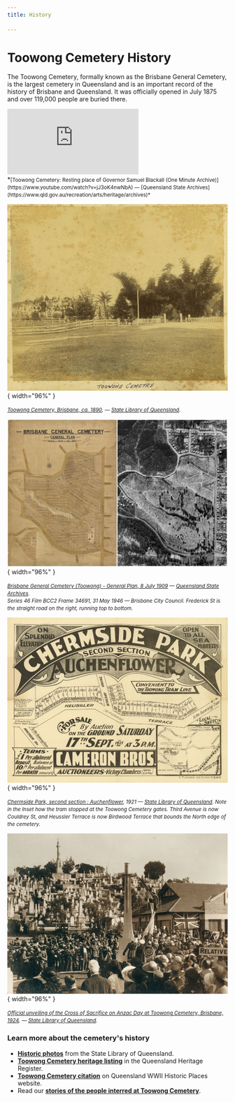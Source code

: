 ```yaml
---
title: History

---
```


#  Toowong Cemetery History

The Toowong Cemetery, formally known as the Brisbane General Cemetery, is the largest cemetery in Queensland and is an important record of the history of Brisbane and Queensland. It was officially opened in July 1875 and over 119,000 people are buried there. 

<div class="video-wrapper">
<iframe src="https://www.youtube.com/embed/jJ3oK4nwNbA" title="YouTube video player" frameborder="0" allow="accelerometer; autoplay; clipboard-write; encrypted-media; gyroscope; picture-in-picture" allowfullscreen></iframe>
</div>
*<small>[Toowong Cemetery: Resting place of Governor Samuel Blackall (One Minute Archive)](https://www.youtube.com/watch?v=jJ3oK4nwNbA) — [Queensland State Archives](https://www.qld.gov.au/recreation/arts/heritage/archives)*</small>

![](../assets/toowong-cemetery-ca1890.jpg){ width="96%" }  

*<small>[Toowong Cemetery, Brisbane, ca. 1890](http://onesearch.slq.qld.gov.au/permalink/f/1upgmng/slq_alma21272130100002061), — [State Library of Queensland](https://www.slq.qld.gov.au).</small>*


![](../assets/Toowong-cemetery-map-photo.jpg){ width="96%" }  

*<small>[Brisbane General Cemetery (Toowong) - General Plan, 8 July 1909](https://www.archivessearch.qld.gov.au/items/ITM1624111) — [Queensland State Archives](https://www.qld.gov.au/recreation/arts/heritage/archives).</small>* <br>
*<small>Series 46 Film BCC2 Frame 34691, 31 May 1946  — Brisbane City Council. Frederick St is the straight road on the right, running top to bottom.</small>*


![](../assets/chermside-park.jpg){ width="96%" }  

*<small>[Chermside Park, second section : Auchenflower](http://onesearch.slq.qld.gov.au/permalink/f/1upgmng/slq_alma21190073930002061), 1921 — [State Library of Queensland](https://www.slq.qld.gov.au). Note in the Inset how the tram stopped at the Toowong Cemetery gates. Third Avenue is now Couldrey St, and Heussler Terrace is now Birdwood Terrace that bounds the North edge of the cemetery.</small>*


![](../assets/unveiling-cross-of-sacrifice.jpg){ width="96%" }  

*<small>[Official unveiling of the Cross of Sacrifice on Anzac Day at Toowong Cemetery, Brisbane, 1924](https://digital.slq.qld.gov.au/delivery/DeliveryManagerServlet?dps_pid=IE1400763&change_lng=), — [State Library of Queensland](https://www.slq.qld.gov.au).</small>*

<!--
![](../assets/stone-of-remembrance.jpg){ width="50%" }  

*<small>[Cross of Sacrifice and Stone of Remembrance memorials at Toowong Cemetery, Brisbane, 1924](https://digital.slq.qld.gov.au/delivery/DeliveryManagerServlet?change_lng=en&dps_pid=IE1400772) — [State Library of Queensland](https://www.slq.qld.gov.au).</small>*
-->


<!-- 

## Portion History

The grounds at the Cemetery were laid out by the prominent surveyor, George Phillips and a set of books drawn up by the Government Printer.

![Brisbane General Cemetery (Toowong) - General Plan, 8 July 1909 - Queensland State Archives](../assets/brisbane-general-cemetery-19090708.jpg){ width="49%" }  ![](../assets/toowong-cemetery-aerial-photo.jpg){ width="49%" } 

*<small>Brisbane General Cemetery (Toowong) - General Plan, 8 July 1909 - Queensland State Archives.</small>* <br>
*<small>Toowong Cemetery aerial photo, 1934. Frederick St is the straight road on the right, running top to bottom.</small>*


The topography provides the social division of the cemetery 

- private graves occupying the highest ground in each portion
- public graves along the lower sections 
- paupers and criminals occupying the low-lying, water logged ground along the creek. 

The contrast is stark between elaborate monuments built by the elite on the highest ground in an attempt to cheat death through immortality, compared to the unmarked graves of anonymous paupers on low lying water logged ground. With two exceptions, the Presbyterians in Portion 24 and the Primitive Methodists mostly in Portion 6, the creek serves to separate the general ground to the south from the ground occupied by religious denominations to the north.

The Cemetery Trustees received numerous requests for separate burial sections from churches and other like minded group to ensure that religious and social class distinctions within society were perpetuated in mortality.

- **Portion 1** was allocated to the **Church of England** with still born babies occupying the northern area of this Portion. 
- **Portion 2** which was originally allocated to the **Wesleyan Methodists**. **Portion 2A** contains the graves of more than 10,000 still born babies and other hospital burials. 
- **Portion 3** was allocated to the **Hebrews**.
- **Portion 4** appears to be a **general area** and contains the [Temple of Peace](https://apps.des.qld.gov.au/heritage-register/detail/?id=600334) and the [Caskey Memorial](https://apps.des.qld.gov.au/heritage-register/detail/?id=600335). 
- **Portion 5** contains **public ground**. 
- **Portion 6** contains **Primitive Methodists** and also a substantial number of the reinterments from the old **Milton/Paddington Cemetery**. 
- **Portion 7** contains **Irish Catholics** and **Portion 7A** the **Roman Catholics**. The small subdivision of 7A to the west of Portion 7 contains early Roman Catholic graves. 
- **Portion 8 and 18** contain general ground with **Greek and Russian Orthodox** at the western ends of both.
- **Portions 9, 11, 12, 13 and 14** surround the Blackall Monument located on the highest knoll in the Cemetery. The upper reaches of these portions contain **Queensland's most prominent political, legal, arts, religious and business figures**. 
- **Portion 10** contains the **administrative buildings** for the site - the Sexton's office, the Museum (former Sexton's office) and storage shed spanning the open drain, the Amenities block with a storage and workshop adjacent. The **Shrine of Remembrance** and **Cross of Sacrifice** occupy the southern end of this Portion and are prominently centred on an axis from the main entry gates. 
- **Portions 15 and 15A** contain public **Catholic graves**. Part of Portion 15 was originally allocated to the burial of criminals and was later resold as Catholic ground. 
- **Portion 16**, in the low-lying area, contain the **pauper grounds**. 
- **Portion 19** contains **Chinese graves**. These graves where relocated from portion 2, to Portion 7, before being re-interred to Portion 19. Most of the early Chinese graves were exhumed and returned to China.
- **Portions 20, 21, 22, 23, 29 and 29A** in the northern corner of the Cemetery were laid out after the turn of the century. Part of Portions 21 and 22 contain **hospital and Department of Native Affairs graves**. Portion 22 contains Italian graves and also the grave of former **Prime Minister Francis Forde**.
- **Portions 25, 26 and 27** laid out in the western corner of the site contain **Catholic graves** and occupy the land purchased in 1916 from Ned Alexander. 
- **Portion 30** was the last ground to be laid out in 1930 and contains, amongst others, graves for **Dunwich and Goodna Asylum patients** in its south-eastern corner. An avenue of oleanders marks the boundary between Portions 29 and 30.

A survey of the layout of graves, reveal differences between many of the portions with some aligned to magnetic north, some to true north, and others at varying degrees from North. The sections in the Church of England section are laid out at 45 degrees east of true north. In August 1875, the Church of England requested that graves be laid east-west.

-->

### Learn more about the cemetery's history

- **[Historic photos](http://onesearch.slq.qld.gov.au/primo-explore/search?query=any,contains,Toowong%20cemetery&tab=dt&search_scope=DT&vid=SLQ&mfacet=tlevel,include,online_resources,1)** from the State Library of Queensland.
- **[Toowong Cemetery heritage listing](https://apps.des.qld.gov.au/heritage-register/results/?q=Toowong+Cemetery)** in the Queensland Heritage Register.
- **[Toowong Cemetery citation](https://www.ww2places.qld.gov.au/place?id=2064)** on Queensland WWII Historic Places website.
- Read our **[stories of the people interred at Toowong Cemetery](../bios/bio-index.md)**.

<!--

- [Toowong Cemetery](https://en.wikipedia.org/wiki/Toowong_Cemetery) on Wikipedia
- [Burials at Toowong Cemetery](https://en.wikipedia.org/wiki/Category:Burials_at_Toowong_Cemetery)


### Copyright

The Portion History section is derived from [Toowong Cemetery](https://apps.des.qld.gov.au/heritage-register/results/?q=Toowong+Cemetery) © The State of Queensland 1995–2021, used under [CC BY 4.0][cc-by] 

--> 

<!-- Links -->

[cc-by]: https://creativecommons.org/licenses/by/4.0/  "Creative Commons Attribution 4.0 Licence"
